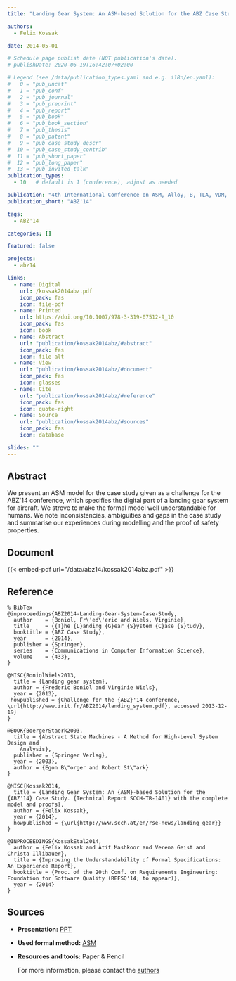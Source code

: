 ```yaml
---
title: "Landing Gear System: An ASM-based Solution for the ABZ Case Study"

authors:
  - Felix Kossak

date: 2014-05-01

# Schedule page publish date (NOT publication's date).
# publishDate: 2020-06-19T16:42:07+02:00

# Legend (see /data/publication_types.yaml and e.g. i18n/en.yaml): 
#   0 = "pub_uncat"
#   1 = "pub_conf"
#   2 = "pub_journal"
#   3 = "pub_preprint"
#   4 = "pub_report"
#   5 = "pub_book"
#   6 = "pub_book_section"
#   7 = "pub_thesis"
#   8 = "pub_patent"
#   9 = "pub_case_study_descr"
#  10 = "pub_case_study_contrib"
#  11 = "pub_short_paper"
#  12 = "pub_long_paper"
#  13 = "pub_invited_talk"
publication_types:
  - 10   # default is 1 (conference), adjust as needed

publication: "4th International Conference on ASM, Alloy, B, TLA, VDM, and Z (ABZ'14)"
publication_short: "ABZ'14"

tags:
  - ABZ'14

categories: []

featured: false

projects:
  - abz14

links:
  - name: Digital
    url: /kossak2014abz.pdf
    icon_pack: fas
    icon: file-pdf
  - name: Printed
    url: https://doi.org/10.1007/978-3-319-07512-9_10
    icon_pack: fas
    icon: book
  - name: Abstract
    url: "publication/kossak2014abz/#abstract"
    icon_pack: fas
    icon: file-alt
  - name: View
    url: "publication/kossak2014abz/#document"
    icon_pack: fas
    icon: glasses
  - name: Cite
    url: "publication/kossak2014abz/#reference"
    icon_pack: fas
    icon: quote-right
  - name: Source
    url: "publication/kossak2014abz/#sources"
    icon_pack: fas
    icon: database

slides: ""
---
```


## Abstract

We present an ASM model for the case study given as a challenge for the ABZ'14 conference, which specifies the digital part of a landing gear system for aircraft. We strove to make the formal model well understandable for humans. We note inconsistencies, ambiguities and gaps in the case study and summarise our experiences during modelling and the proof of safety properties.

## Document

{{< embed-pdf url="/data/abz14/kossak2014abz.pdf" >}}

## Reference

```
% BibTex
@inproceedings{ABZ2014-Landing-Gear-System-Case-Study,
  author    = {Boniol, Fr\'ed\'eric and Wiels, Virginie},
  title     = {{T}he {L}anding {G}ear {S}ystem {C}ase {S}tudy},
  booktitle = {ABZ Case Study},
  year      = {2014},
  publisher = {Springer},
  series    = {Communications in Computer Information Science},
  volume    = {433},
}

@MISC{BoniolWiels2013,
  title = {Landing gear system},
  author = {Frederic Boniol and Virginie Wiels},
  year = {2013},
 howpublished = {Challenge for the {ABZ}'14 conference, \url{http://www.irit.fr/ABZ2014/landing_system.pdf}, accessed 2013-12-19}
}

@BOOK{BoergerStaerk2003,
  title = {Abstract State Machines - A Method for High-Level System Design and
	Analysis},
  publisher = {Springer Verlag},
  year = {2003},
  author = {Egon B\"orger and Robert St\"ark}
}

@MISC{Kossak2014,
  title = {Landing Gear System: An {ASM}-based Solution for the {ABZ'14} Case Study. {Technical Report SCCH-TR-1401} with the complete model and proofs},
  author = {Felix Kossak},
  year = {2014},
  howpublished = {\url{http://www.scch.at/en/rse-news/landing_gear}}
}

@INPROCEEDINGS{KossakEtal2014,
  author = {Felix Kossak and Atif Mashkoor and Verena Geist and Christa Illibauer},
  title = {Improving the Understandability of Formal Specifications: An Experience Report},
  booktitle = {Proc. of the 20th Conf. on Requirements Engineering: Foundation for Software Quality (REFSQ'14; to appear)},
  year = {2014}
}
```

## Sources

- **Presentation:**
  [PPT](/data/abz14/kossak2014abz.pptx)
- **Used formal method:**
  [ASM](/method/asm)
- **Resources and tools:**
  Paper & Pencil

  For more information, please contact the <a href ="mailto:felix.kossak@scch.at">authors</a>

